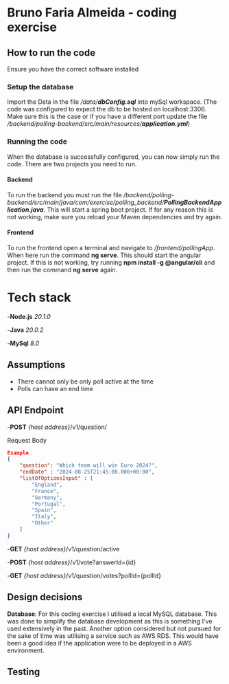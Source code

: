 # Bruno Faria Almeida - coding exercise
## How to run the code
Ensure you have the correct software installed
### Setup the database
Import the Data in the file <i>/data/<b>dbConfig.sql</b></i> into mySql workspace. (The code was configured to expect the db to be hosted on localhost:3306. Make sure this is the case or if you have a different port update the file <i>/backend/polling-backend/src/main/resources/<b>application.yml</b></i>)

### Running the code
When the database is successfully configured, you can now simply run the code. There are two projects you need to run.
#### Backend
To run the backend you must run the file <i>/backend/polling-backend/src/main/java/com/exercise/polling_backend/<b>PollingBackendApplication.java</b></i>. This will start a spring boot project. If for any reason this is not working, make sure you reload your Maven dependencies and try again.
#### Frontend
To run the frontend open a terminal and navigate to <i>/frontend/pollingApp</i>. When here run the command <b>ng serve</b>. This should start the angular project. If this is not working, try running <b>npm install -g @angular/cli</b> and then run the command <b>ng serve</b> again.

# Tech stack
-<b>Node.js</b> <i>20.1.0</i>

-<b>Java</b> <i>20.0.2</i>

-<b>MySql</b> <i>8.0</i>

## Assumptions
- There cannot only be only poll active at the time
- Polls can have an end time

## API Endpoint
-<b>POST</b> <i>{host address}</i>/v1/question/

Request Body
```json
Example
{
    "question": "Which team will win Euro 2024?",
    "endDate" : "2024-08-25T21:45:00.000+00:00",
    "listOfOptionsInput" : [
        "England",
        "France",
        "Germany",
        "Portugal",
        "Spain",
        "Italy",
        "Other"
    ]
}
```

-<b>GET</b> <i>{host address}</i>/v1/question/active

-<b>POST</b> <i>{host address}</i>/v1/vote?answerId={id}

-<b>GET</b> <i>{host address}</i>/v1/question/votes?pollId={pollId}
## Design decisions
<b>Database</b>: For this coding exercise I utilised a local MySQL database. This was done to simplify the database development as this is something I've used extensively in the past. Another option considered but not pursued for the sake of time was utilising a service such as AWS RDS. This would have been a good idea if the application were to be deployed in a AWS environment.

## Testing